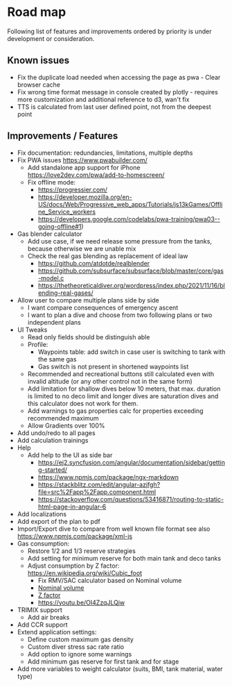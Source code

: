 # Road map

Following list of features and improvements ordered by priority is under development or consideration.

## Known issues

* Fix the duplicate load needed when accessing the page as pwa - Clear browser cache
* Fix wrong time format message in console created by plotly - requires more customization and additional reference to d3, wan't fix
* TTS is calculated from last user defined point, not from the deepest point

## Improvements / Features

* Fix documentation: redundancies, limitations, multiple depths
* Fix PWA issues https://www.pwabuilder.com/
  * Add standalone app support for iPhone https://love2dev.com/pwa/add-to-homescreen/
  * Fix offline mode:
    * https://progressier.com/
    * https://developer.mozilla.org/en-US/docs/Web/Progressive_web_apps/Tutorials/js13kGames/Offline_Service_workers
    * https://developers.google.com/codelabs/pwa-training/pwa03--going-offline#1)
* Gas blender calculator
  * Add use case, if we need release some pressure from the tanks, because otherwise we are unable mix
  * Check the real gas blending as replacement of ideal law 
    * https://github.com/atdotde/realblender
    * https://github.com/subsurface/subsurface/blob/master/core/gas-model.c
    * https://thetheoreticaldiver.org/wordpress/index.php/2021/11/16/blending-real-gases/
* Allow user to compare multiple plans side by side
  * I want compare consequences of emergency ascent
  * I want to plan a dive and choose from two following plans or two independent plans
* UI Tweaks
  * Read only fields should be distinguish able
  * Profile:
    * Waypoints table: add switch in case user is switching to tank with the same gas
    * Gas switch is not present in shortened waypoints list
  * Recommended and recreational buttons still calculated even with invalid altitude (or any other control not in the same form)
  * Add limitation for shallow dives below 10 meters, that max. duration is limited to no deco limit and longer dives are saturation dives and this calculator does not work for them.
  * Add warnings to gas properties calc for properties exceeding recommended maximum
  * Allow Gradients over 100%
* Add undo/redo to all pages
* Add calculation trainings
* Help
  * Add help to the UI as side bar
    * <https://ej2.syncfusion.com/angular/documentation/sidebar/getting-started/>
    * <https://www.npmjs.com/package/ngx-markdown>
    * <https://stackblitz.com/edit/angular-azjfgh?file=src%2Fapp%2Fapp.component.html>
    * <https://stackoverflow.com/questions/53416871/routing-to-static-html-page-in-angular-6>
* Add localizations
* Add export of the plan to pdf
* Import/Export dive to compare from well known file format see also <https://www.npmjs.com/package/xml-js>
* Gas consumption:
  * Restore 1/2 and 1/3 reserve strategies
  * Add setting for minimum reserve for both main tank and deco tanks
  * Adjust consumption by Z factor: <https://en.wikipedia.org/wiki/Cubic_foot>
    * Fix RMV/SAC calculator based on Nominal volume
    * [Nominal volume](https://en.wikipedia.org/wiki/Diving_cylinder#Nominal_volume_of_gas_stored)
    * [Z factor](https://www.divegearexpress.com/library/articles/calculating-scuba-cylinder-capacities)
    * <https://youtu.be/OI4ZzqJLQjw>
* TRIMIX support
  * Add air breaks
* Add CCR support
* Extend application settings:
  * Define custom maximum gas density
  * Custom diver stress sac rate ratio
  * Add option to ignore some warnings
  * Add minimum gas reserve for first tank and for stage
* Add more variables to weight calculator (suits, BMI, tank material, water type)

